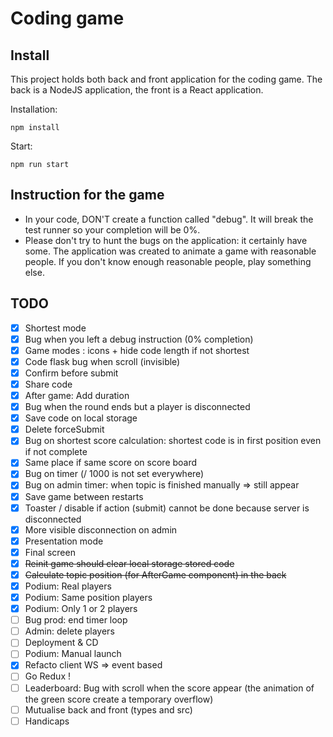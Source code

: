 # Coding game

## Install
This project holds both back and front application for the coding game.
The back is a NodeJS application, the front is a React application.

Installation:
```shell
npm install
```
Start:
```shell
npm run start
```

## Instruction for the game
- In your code, DON'T create a function called "debug". It will break the test runner so your completion will be 0%.
- Please don't try to hunt the bugs on the application: it certainly have some.
The application was created to animate a game with reasonable people.
If you don't know enough reasonable people, play something else.

## TODO
- [x] Shortest mode
- [x] Bug when you left a debug instruction (0% completion)
- [x] Game modes : icons + hide code length if not shortest
- [x] Code flask bug when scroll (invisible)
- [x] Confirm before submit
- [x] Share code
- [x] After game: Add duration
- [x] Bug when the round ends but a player is disconnected
- [x] Save code on local storage
- [x] Delete forceSubmit
- [x] Bug on shortest score calculation: shortest code is in first position even if not complete
- [x] Same place if same score on score board
- [x] Bug on timer (/ 1000 is not set everywhere)
- [x] Bug on admin timer: when topic is finished manually => still appear
- [x] Save game between restarts
- [x] Toaster / disable if action (submit) cannot be done because server is disconnected
- [x] More visible disconnection on admin
- [x] Presentation mode
- [x] Final screen
- [x] ~~Reinit game should clear local storage stored code~~
- [x] ~~Calculate topic position (for AfterGame component) in the back~~
- [x] Podium: Real players
- [x] Podium: Same position players
- [x] Podium: Only 1 or 2 players
- [ ] Bug prod: end timer loop
- [ ] Admin: delete players
- [ ] Deployment & CD
- [ ] Podium: Manual launch
- [x] Refacto client WS => event based
- [ ] Go Redux !
- [ ] Leaderboard: Bug with scroll when the score appear (the animation of the green score create a temporary overflow)
- [ ] Mutualise back and front (types and src)
- [ ] Handicaps
